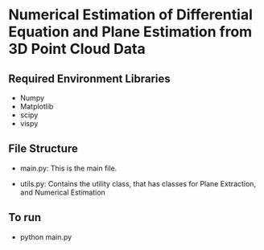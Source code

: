 # Numerical Estimation of Differential Equation and Plane Estimation from 3D Point Cloud Data 

## Required Environment Libraries

- Numpy
- Matplotlib
- scipy
- vispy


## File Structure

- main.py: This is the main file. 

- utils.py: Contains the utility class, that has classes for Plane Extraction, and Numerical Estimation 


## To run
- python main.py